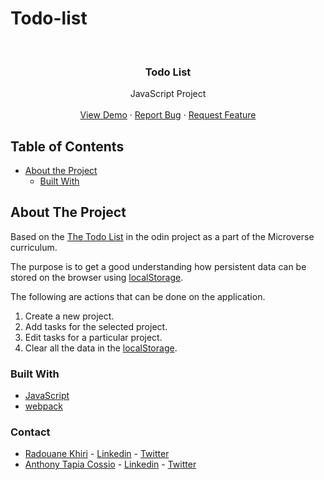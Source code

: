 # Todo-list

<br>
<p align="center">
  <h3 align="center">Todo List</h3>

  <p align="center">
    JavaScript Project
    <br>
    <br>
    <a href="#">View Demo</a>
    ·
    <a href="https://github.com/Redvanisation/Todo-list/issues">Report Bug</a>
    ·
    <a href="https://github.com/Redvanisation/Todo-list/issues">Request Feature</a>
  </p>
</p>


<!-- TABLE OF CONTENTS -->
## Table of Contents

* [About the Project](#about-the-project)
  * [Built With](#built-with)



<!-- ABOUT THE PROJECT -->
## About The Project

Based on the [The Todo List](https://www.theodinproject.com/courses/javascript/lessons/todo-list) in the odin project as a part of the Microverse curriculum.

The purpose is to get a good understanding how persistent data can be stored on the browser using [localStorage](https://developer.mozilla.org/en-US/docs/Web/API/Window/localStorage).

The following are actions that can be done on the application.
  1. Create a new project.
  2. Add tasks for the selected project.
  3. Edit tasks for a particular project.
  4. Clear all the data in the [localStorage](https://developer.mozilla.org/en-US/docs/Web/API/Window/localStorage).


### Built With
* [JavaScript](https://www.javascript.com/)
* [webpack](https://webpack.js.org/)


### Contact

* [Radouane Khiri](https://github.com/Redvanisation) - [Linkedin](https://www.linkedin.com/in/redvan/) - [Twitter](https://twitter.com/redvanisation)
* [Anthony Tapia Cossio](https://github.com/AnthonyTC89) - [Linkedin](linkedin.com/in/anthony-tapia-cossio) - [Twitter](https://twitter.com/ptonypTC)
